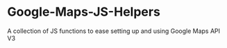 Google-Maps-JS-Helpers
======================

A collection of JS functions to ease setting up and using Google Maps API V3
